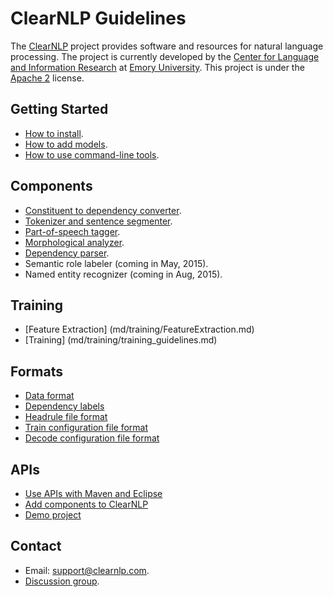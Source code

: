 # ClearNLP Guidelines

The [ClearNLP](https://github.com/clir/clearnlp) project provides software and resources for natural language processing.  The project is currently developed by the [Center for Language and Information Research](http://nlp.mathcs.emory.edu) at [Emory University](http://emory.edu).  This project is under the [Apache 2](http://www.apache.org/licenses/LICENSE-2.0) license.

## Getting Started

* [How to install](md/getting_started/installation.md).
* [How to add models](md/getting_started/models.md).
* [How to use command-line tools](md/getting_started/command_line_tools.md).

## Components

* [Constituent to dependency converter](md/components/constituent_to_dependency_converter.md).
* [Tokenizer and sentence segmenter](md/components/tokenizer_and_sentence_segmenter.md).
* [Part-of-speech tagger](md/components/pos_tagger.md).
* [Morphological analyzer](md/components/morphological_analyzer.md).
* [Dependency parser](md/components/dependency_parser.md).
* Semantic role labeler (coming in May, 2015).
* Named entity recognizer (coming in Aug, 2015).

## Training

* [Feature Extraction] (md/training/FeatureExtraction.md)
* [Training] (md/training/training_guidelines.md)

## Formats

* [Data format](md/formats/data_format.md)
* [Dependency labels](md/dependency/dependency_guidelines.md)
* [Headrule file format](md/formats/headrule_file_format.md)
* [Train configuration file format](md/formats/configuration/config_train.md)
* [Decode configuration file format](md/formats/configuration/config_decode.md)

## APIs

* [Use APIs with Maven and Eclipse](md/api/using_apis.md)
* [Add components to ClearNLP](md/api/add_component_to_clearnlp.md)
* [Demo project](md/demo/clearnlp_demo.md) 

## Contact
* Email: [support@clearnlp.com](support@clearnlp.com).
* [Discussion group](https://groups.google.com/forum/?fromgroups#!forum/clearnlp).
